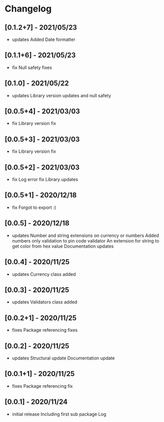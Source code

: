 # Changelog

## [0.1.2+7] - 2021/05/23

* updates
Added Date formatter

## [0.1.1+6] - 2021/05/23

* fix
Null safety fixes

## [0.1.0] - 2021/05/22

* updates
Library version updates and null safety

## [0.0.5+4] - 2021/03/03

* fix
Library version fix

## [0.0.5+3] - 2021/03/03

* fix
Library version fix

## [0.0.5+2] - 2021/03/03

* fix
Log error fix
Library updates

## [0.0.5+1] - 2020/12/18

* fix
Forgot to export :)

## [0.0.5] - 2020/12/18

* updates
Number and string extensions on currency or numbers
Added numbers only validation to pin code validator
An extension for string to get color from hex value
Documentation updates

## [0.0.4] - 2020/11/25

* updates
Currency class added

## [0.0.3] - 2020/11/25

* updates
Validators class added

## [0.0.2+1] - 2020/11/25

* fixes
Package referencing fixes

## [0.0.2] - 2020/11/25

* updates
Structural update
Documentation update

## [0.0.1+1] - 2020/11/25

* fixes
Package referencing fix

## [0.0.1] - 2020/11/24

* initial release
Including first sub package Log
